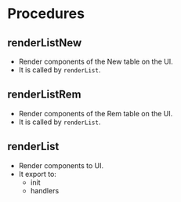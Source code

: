 # Procedures

## renderListNew

- Render components of the New table on the UI.
- It is called by `renderList`.

## renderListRem

- Render components of the Rem table on the UI.
- It is called by `renderList`.

## renderList

- Render components to UI.
- It export to:
  - init
  - handlers
